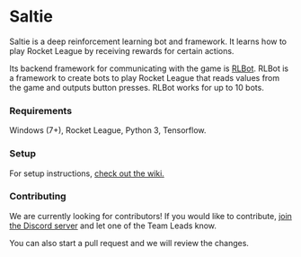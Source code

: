 # Saltie

Saltie is a deep reinforcement learning bot and framework. It learns how to play Rocket League by receiving rewards for certain actions.

Its backend framework for communicating with the game is [RLBot](https://github.com/drssoccer55/RLBot).
RLBot is a framework to create bots to play Rocket League that reads values from the game and outputs button presses. RLBot works for up to 10 bots.

### Requirements
Windows (7+), Rocket League, Python 3, Tensorflow.

### Setup

For setup instructions, [check out the wiki.](https://github.com/RLBots/Saltie/wiki/Setup-instructions)

### Contributing

We are currently looking for contributors! If you would like to contribute, [join the Discord server](https://discord.gg/aCHWD3E) and let one of the Team Leads know.

You can also start a pull request and we will review the changes.